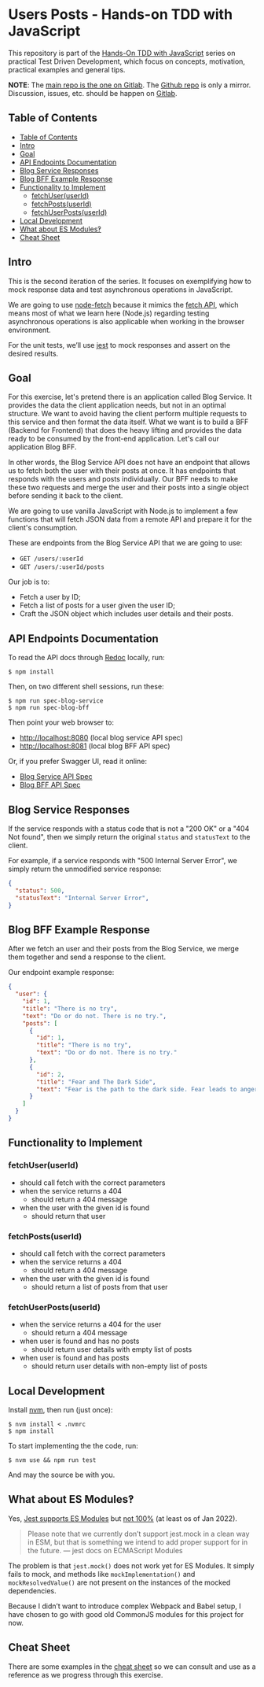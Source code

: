 # Users Posts - Hands-on TDD with JavaScript

This repository is part of the [Hands-On TDD with JavaScript](https://gitlab.com/hands-on-tdd-with-javascript) series on practical Test Driven Development, which focus on concepts, motivation, practical examples and general tips.

**NOTE**: The [main repo is the one on Gitlab](https://gitlab.com/hands-on-tdd-with-javascript/users-posts). The [Github repo](https://github.com/Hands-On-TDD-With-JavaScript/users-posts) is only a mirror. Discussion, issues, etc. should be happen on [Gitlab](https://gitlab.com/hands-on-tdd-with-javascript/users-posts).

## Table of Contents

* [Table of Contents](#table-of-contents)
* [Intro](#intro)
* [Goal](#goal)
* [API Endpoints Documentation](#api-endpoints-documentation)
* [Blog Service Responses](#blog-service-responses)
* [Blog BFF Example Response](#blog-bff-example-response)
* [Functionality to Implement](#functionality-to-implement)
  * [fetchUser(userId)](#fetchuser(userid))
  * [fetchPosts(userId)](#fetchposts(userid))
  * [fetchUserPosts(userId)](#fetchuserposts(userid))
* [Local Development](#local-development)
* [What about ES Modules‽](#what-about-es-modules‽)
* [Cheat Sheet](#cheat-sheet)

## Intro

This is the second iteration of the series. It focuses on exemplifying how to mock response data and test asynchronous operations in JavaScript.

We are going to use [node-fetch](https://github.com/node-fetch/node-fetch) because it mimics the [fetch API](https://developer.mozilla.org/en-US/docs/Web/API/Fetch_API), which means most of what we learn here (Node.js) regarding testing asynchronous operations is also applicable when working in the browser environment.

For the unit tests, we’ll use [jest](https://jestjs.io/) to mock responses and assert on the desired results.

## Goal

For this exercise, let's pretend there is an application called Blog Service. It provides the data the client application needs, but not in an optimal structure. We want to avoid having the client perform multiple requests to this service and then format the data itself. What we want is to build a BFF (Backend for Frontend) that does the heavy lifting and provides the data ready to be consumed by the front-end application. Let's call our application Blog BFF.

In other words, the Blog Service API does not have an endpoint that allows us to fetch both the user with their posts at once. It has endpoints that responds with the users and posts individually. Our BFF needs to make these two requests and merge the user and their posts into a single object before sending it back to the client.

We are going to use vanilla JavaScript with Node.js to implement a few functions that will fetch JSON data from a remote API and prepare it for the client's consumption.

These are endpoints from the Blog Service API that we are going to use:

- `GET /users/:userId`
- `GET /users/:userId/posts`

Our job is to:

- Fetch a user by ID;
- Fetch a list of posts for a user given the user ID;
- Craft the JSON object which includes user details and their posts.

## API Endpoints Documentation

To read the API docs through [Redoc](https://github.com/Redocly/redoc) locally, run:

```shell-session
$ npm install
```

Then, on two different shell sessions, run these:

```shell-session
$ npm run spec-blog-service
$ npm run spec-blog-bff
```

Then point your web browser to:

- [http://localhost:8080](http://localhost:8080) (local blog service API spec)
- [http://localhost:8081](http://localhost:8081) (local blog BFF API spec)

Or, if you prefer Swagger UI, read it online:

- [Blog Service API Spec](https://app.swaggerhub.com/apis-docs/hands-on-tdd-js/blog-service-api)
- [Blog BFF API Spec](https://app.swaggerhub.com/apis-docs/hands-on-tdd-js/blog-bff-api)

## Blog Service Responses

If the service responds with a status code that is not a "200 OK" or a "404 Not found", then we simply return the original `status` and `statusText` to the client.

For example, if a service responds with "500 Internal Server Error", we simply return the unmodified service response:

```json
{
  "status": 500,
  "statusText": "Internal Server Error",
}
```



## Blog BFF Example Response

After we fetch an user and their posts from the Blog Service, we merge them together and send a response to the client.

Our endpoint example response:

```json
{
  "user": {
    "id": 1,
    "title": "There is no try",
    "text": "Do or do not. There is no try.",
    "posts": [
      {
        "id": 1,
        "title": "There is no try",
        "text": "Do or do not. There is no try."
      },
      {
        "id": 2,
        "title": "Fear and The Dark Side",
        "text": "Fear is the path to the dark side. Fear leads to anger. Anger leads to hate. Hate leads to suffering."
      }
    ]
  }
}
```



## Functionality to Implement

### fetchUser(userId)

- should call fetch with the correct parameters
- when the service returns a 404
  - should return a 404 message
- when the user with the given id is found
  - should return that user

### fetchPosts(userId)

- should call fetch with the correct parameters
- when the service returns a 404
  - should return a 404 message
- when the user with the given id is found
  - should return a list of posts from that user

### fetchUserPosts(userId)

- when the service returns a 404 for the user
  - should return a 404 message
- when user is found and has no posts
  - should return user details with empty list of posts
- when user is found and has posts
  - should return user details with non-empty list of posts

## Local Development

Install [nvm](https://github.com/nvm-sh/nvm), then run (just once):

```shell-session
$ nvm install < .nvmrc
$ npm install
```

To start implementing the the code, run:

```shell-session
$ nvm use && npm run test
```

And may the source be with you.

## What about ES Modules‽

Yes, [Jest supports ES Modules](https://jestjs.io/docs/ecmascript-modules) but [not 100%](https://github.com/facebook/jest/issues/10025) (at least os of Jan 2022).

> Please note that we currently don’t support jest.mock in a clean way in ESM, but that is something we intend to add proper support for in the future.
> — jest docs on ECMAScript Modules

The problem is that `jest.mock()` does not work yet for ES Modules. It simply fails to mock, and methods like `mockImplementation()` and `mockResolvedValue()` are not present on the instances of the mocked dependencies.

Because I didn’t want to introduce complex Webpack and Babel setup, I have chosen to go with good old CommonJS modules for this project for now.



## Cheat Sheet

There are some examples in the [cheat sheet](./CHEATSHEET.md) so we can consult and use as a reference as we progress through this exercise.
